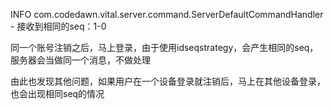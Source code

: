 INFO  com.codedawn.vital.server.command.ServerDefaultCommandHandler - 接收到相同的seq：1-0



同一个账号注销之后，马上登录，由于使用idseqstrategy，会产生相同的seq，服务器会当做同一个消息，不做处理

由此也发现其他问题，如果用户在一个设备登录就注销后，马上在其他设备登录，也会出现相同seq的情况